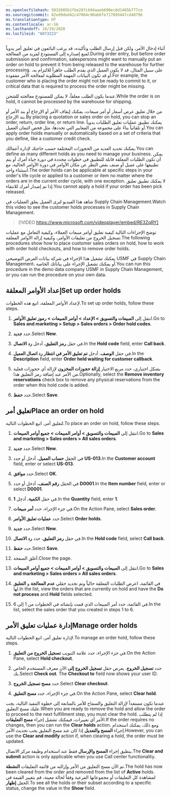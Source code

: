 ```yaml
---
ms.openlocfilehash: 5032605b1fbe287cb94aaeb690ec6d1465b777ce
ms.sourcegitcommit: 82ed9ded42c47064c90ab6fe717893447cd48796
ms.translationtype: HT
ms.contentlocale: ar-SA
ms.lasthandoff: 10/19/2020
ms.locfileid: "6073223"
---
```

<span data-ttu-id="55cac-101">أثناء إدخال الأمر، ولكن قبل إرسال الطلب وتأكيده، قد يرغب البائعون في تعليق أمر يدوياً لمنع إصداره إلى المستودع لمزيد من المعالجة.</span><span class="sxs-lookup"><span data-stu-id="55cac-101">During order entry, but before order submission and confirmation, salespersons might want to manually put an order on hold to prevent it from being released to the warehouse for further processing.</span></span> <span data-ttu-id="55cac-102">على سبيل المثال، قد لا يكون العميل الذي يقدم الطلب جاهزاً للالتزام به، أو قد تكون البيانات المهمة المطلوبة لمعالجة الأمر مفقودة.</span><span class="sxs-lookup"><span data-stu-id="55cac-102">For example, the customer who is placing the order might not be ready to commit to it, or critical data that is required to process the order might be missing.</span></span> 

<span data-ttu-id="55cac-103">عندما يكون الطلب معلقاً، لا يمكن للمستودع معالجته للشحن.</span><span class="sxs-lookup"><span data-stu-id="55cac-103">While the order is on hold, it cannot be processed by the warehouse for shipping.</span></span>

<span data-ttu-id="55cac-104">من خلال تعليق عرض أسعار أو أمر مبيعات، يمكنك إيقاف الأمر أو الإرجاع أو بند الأمر أو بند الإرجاع.</span><span class="sxs-lookup"><span data-stu-id="55cac-104">By placing a quotation or sales order on hold, you can stop an order, return, order line, or return line.</span></span> <span data-ttu-id="55cac-105">يمكنك تطبيق عمليات تعليق الطلبات يدوياً أو تلقائياً بناءً على مجموعة من المعايير التي تحددها، مثل فحص ائتمان العميل.</span><span class="sxs-lookup"><span data-stu-id="55cac-105">You can apply order holds manually or automatically based on a set of criteria that you define, like a customer credit check.</span></span>

<span data-ttu-id="55cac-106">يمكنك تحديد العديد من الحجوزات المختلفة حسب حاجتك لإدارة أعمالك.</span><span class="sxs-lookup"><span data-stu-id="55cac-106">You can define as many different holds as you need to manage your business.</span></span> <span data-ttu-id="55cac-107">يمكن أن تكون الطلبات المعلقة قابلة للتطبيق في خطوات محددة في دورة حياة أمرك أو يتم تطبيقها على عميل أو صنف بغض النظر عن مكان الأوامر في دورة الأوامر الحالية، مع استثناء واحد.</span><span class="sxs-lookup"><span data-stu-id="55cac-107">The order holds can be applicable at specific steps in your order's life cycle or applied to a customer or item no matter where the orders are in the current order cycle, with one exception.</span></span> <span data-ttu-id="55cac-108">لا يمكنك تطبيق تعليق إذا تم إصدار أمرك للانتقاء.</span><span class="sxs-lookup"><span data-stu-id="55cac-108">You cannot apply a hold if your order has been pick released.</span></span>

<span data-ttu-id="55cac-109">شاهد هذا الفيديو لترى العميل يعلق العمليات في Supply Chain Management.</span><span class="sxs-lookup"><span data-stu-id="55cac-109">Watch this video to see the customer holds processes in Supply Chain Management.</span></span> 

> [!VIDEO https://www.microsoft.com/videoplayer/embed/RE3ZqRY]


<span data-ttu-id="55cac-110">توضح الإجراءات التالية كيفية تعليق أوامر مبيعات العملاء، وكيفية التعامل مع عمليات تسجيل الخروج من تعليقات الأوامر، وكيفية إزالة الأوامر المعلقة.</span><span class="sxs-lookup"><span data-stu-id="55cac-110">The following procedures show how to place customer sales orders on hold, how to work with order hold checkouts, and how to remove order holds.</span></span>

<span data-ttu-id="55cac-111">يمكنك تشغيل هذا الإجراء في شركة بيانات العرض التوضيحي USMF في Supply Chain Management، أو يمكنك تشغيل الإجراء على بياناتك الخاصة.</span><span class="sxs-lookup"><span data-stu-id="55cac-111">You can run this procedure in the demo data company USMF in Supply Chain Management, or you can run the procedure on your own data.</span></span>

## <a name="set-up-order-holds"></a><span data-ttu-id="55cac-112">إعداد الأوامر المعلقة</span><span class="sxs-lookup"><span data-stu-id="55cac-112">Set up order holds</span></span>
<span data-ttu-id="55cac-113">لإعداد الأوامر المعلقة، اتبع هذه الخطوات.</span><span class="sxs-lookup"><span data-stu-id="55cac-113">To set up order holds, follow these steps.</span></span>

1.  <span data-ttu-id="55cac-114">انتقل إلى **المبيعات والتسويق > الإعداد > أوامر المبيعات > رموز تعليق الأوامر**.</span><span class="sxs-lookup"><span data-stu-id="55cac-114">Go to **Sales and marketing > Setup > Sales orders > Order hold codes**.</span></span>

2.  <span data-ttu-id="55cac-115">حدد **جديد‏‎**.</span><span class="sxs-lookup"><span data-stu-id="55cac-115">Select **New**.</span></span>

3.  <span data-ttu-id="55cac-116">في حقل **رمز التعليق**، أدخل **رد الاتصال**.</span><span class="sxs-lookup"><span data-stu-id="55cac-116">In the **Hold code** field, enter **Call back**.</span></span>

4.  <span data-ttu-id="55cac-117">في حقل **الوصف**، أدخل **تم تعليق الأمر في انتظار رد اتصال العميل**.</span><span class="sxs-lookup"><span data-stu-id="55cac-117">In the **Description** field, enter **Order held waiting for customer callback**.</span></span>

5.  <span data-ttu-id="55cac-118">بشكل اختياري، حدد مربع الاختيار **إزالة حجوزات المخزون** لإزالة أي حجوزات فعلية من الأمر عند إضافة رمز التعليق هذا.</span><span class="sxs-lookup"><span data-stu-id="55cac-118">Optionally, select the **Remove inventory reservations** check box to remove any physical reservations from the order when this hold code is added.</span></span>

6.  <span data-ttu-id="55cac-119">حدد **حفظ**.</span><span class="sxs-lookup"><span data-stu-id="55cac-119">Select **Save**.</span></span>

## <a name="place-an-order-on-hold"></a><span data-ttu-id="55cac-120">تعليق أمر</span><span class="sxs-lookup"><span data-stu-id="55cac-120">Place an order on hold</span></span>
<span data-ttu-id="55cac-121">لتعليق أمر، اتبع الخطوات التالية.</span><span class="sxs-lookup"><span data-stu-id="55cac-121">To place an order on hold, follow these steps.</span></span>

1.  <span data-ttu-id="55cac-122">انتقل إلى **المبيعات والتسويق > أوامر المبيعات > جميع أوامر المبيعات**.</span><span class="sxs-lookup"><span data-stu-id="55cac-122">Go to **Sales and marketing > Sales orders > All sales orders**.</span></span>

2.  <span data-ttu-id="55cac-123">حدد **جديد‏‎**.</span><span class="sxs-lookup"><span data-stu-id="55cac-123">Select **New**.</span></span>

3.  <span data-ttu-id="55cac-124">في الحقل **حساب العميل**، أدخل أو حدد **US-013**.</span><span class="sxs-lookup"><span data-stu-id="55cac-124">In the **Customer account** field, enter or select **US-013**.</span></span>

4.  <span data-ttu-id="55cac-125">حدد **موافق**.</span><span class="sxs-lookup"><span data-stu-id="55cac-125">Select **OK**.</span></span>

5.  <span data-ttu-id="55cac-126">في الحقل **رقم الصنف**، أدخل أو حدد **D0001**.</span><span class="sxs-lookup"><span data-stu-id="55cac-126">In the **Item number** field, enter or select **D0001**.</span></span>

6.  <span data-ttu-id="55cac-127">في حقل **الكمية**، أدخِل **1**.</span><span class="sxs-lookup"><span data-stu-id="55cac-127">In the **Quantity** field, enter **1**.</span></span>

7.  <span data-ttu-id="55cac-128">في جزء الإجراء، حدد **أمر مبيعات**.</span><span class="sxs-lookup"><span data-stu-id="55cac-128">On the Action Pane, select **Sales order**.</span></span>

8.  <span data-ttu-id="55cac-129">حدد **عمليات تعليق الأوامر**.</span><span class="sxs-lookup"><span data-stu-id="55cac-129">Select **Order holds**.</span></span>

9.  <span data-ttu-id="55cac-130">حدد **جديد‏‎**.</span><span class="sxs-lookup"><span data-stu-id="55cac-130">Select **New**.</span></span>

10. <span data-ttu-id="55cac-131">في حقل **رمز التعليق**، حدد **رد الاتصال**.</span><span class="sxs-lookup"><span data-stu-id="55cac-131">In the **Hold code** field, select **Call back**.</span></span>

11. <span data-ttu-id="55cac-132">حدد **حفظ**.</span><span class="sxs-lookup"><span data-stu-id="55cac-132">Select **Save**.</span></span>

12. <span data-ttu-id="55cac-133">أغلق الصفحة.</span><span class="sxs-lookup"><span data-stu-id="55cac-133">Close the page.</span></span>

13. <span data-ttu-id="55cac-134">انتقل إلى **المبيعات والتسويق > أوامر المبيعات > جميع أوامر المبيعات**.</span><span class="sxs-lookup"><span data-stu-id="55cac-134">Go to **Sales and marketing > Sales orders > All sales orders**.</span></span>

14. <span data-ttu-id="55cac-135">في القائمة، اعرض الطلبات المعلقة حالياً وتم تحديد حقلي **عدم المعالجة** و **التعليق** لها.</span><span class="sxs-lookup"><span data-stu-id="55cac-135">In the list, view the orders that are currently on hold and have the **Do not process** and **Hold** fields selected.</span></span>

15. <span data-ttu-id="55cac-136">في القائمة، حدد أمر المبيعات الذي قمت بإنشائه في الخطوات من 1 إلى 6.</span><span class="sxs-lookup"><span data-stu-id="55cac-136">In the list, select the sales order that you created in steps 1 to 6.</span></span>

## <a name="manage-order-holds"></a><span data-ttu-id="55cac-137">إدارة عمليات تعليق الأمر</span><span class="sxs-lookup"><span data-stu-id="55cac-137">Manage order holds</span></span>
<span data-ttu-id="55cac-138">لإدارة تعليق أمر، اتبع الخطوات التالية.</span><span class="sxs-lookup"><span data-stu-id="55cac-138">To manage an order hold, follow these steps.</span></span>

1.  <span data-ttu-id="55cac-139">في جزء الإجراء، حدد علامة التبويب **تسجيل الخروج من التعليق**.</span><span class="sxs-lookup"><span data-stu-id="55cac-139">On the Action Pane, select **Hold checkout**.</span></span>

2.  <span data-ttu-id="55cac-140">حدد **تسجيل الخروج**. يعرض حقل **تسجيل الخروج إلى** الآن معرف المستخدم الخاص بك.</span><span class="sxs-lookup"><span data-stu-id="55cac-140">Select **Check out**. The **Checkout to** field now shows your user ID.</span></span>

3.  <span data-ttu-id="55cac-141">حدد **مسح تسجيل الخروج**.</span><span class="sxs-lookup"><span data-stu-id="55cac-141">Select **Clear checkout**.</span></span>

4.  <span data-ttu-id="55cac-142">في جزء الإجراء، حدد **مسح التعليق**.</span><span class="sxs-lookup"><span data-stu-id="55cac-142">On the Action Pane, select **Clear hold**.</span></span>

<span data-ttu-id="55cac-143">عندما تكون مستعداً لإزالة التعليق والسماح للأمر بالمتابعة إلى خطوة التنفيذ التالية، يجب عليك مسح التعليق.</span><span class="sxs-lookup"><span data-stu-id="55cac-143">When you are ready to remove the hold and allow the order to proceed to the next fulfillment step, you must clear the hold.</span></span> <span data-ttu-id="55cac-144">إذا لم يتطلب الأمر أي تغييرات، فيمكنك تشغيل إجراء **مسح التعليقات**.</span><span class="sxs-lookup"><span data-stu-id="55cac-144">If the order requires no changes, then you can run the **Clear holds** action.</span></span> <span data-ttu-id="55cac-145">ومع ذلك، يمكنك استخدام إجراء **المسح والتعديل** إذا كان عند مسح التعليق يجب تحديث الأمر.</span><span class="sxs-lookup"><span data-stu-id="55cac-145">However, you can use the **Clear and modify** action if, when clearing a hold, the order must be updated.</span></span>

<span data-ttu-id="55cac-146">ينطبق إجراء **المسح والإرسال** فقط عند استخدام وظيفة مركز الاتصال.</span><span class="sxs-lookup"><span data-stu-id="55cac-146">The **Clear and submit** action is only applicable when you use Call center functionality.</span></span>

<span data-ttu-id="55cac-147">تم الآن مسح التعليق من الأمر وإزالته من قائمة التعليقات **النشطة**.</span><span class="sxs-lookup"><span data-stu-id="55cac-147">The hold has now been cleared from the order and removed from the list of **Active** holds.</span></span> <span data-ttu-id="55cac-148">لمشاهدة كل التعليقات أو مجموعاتها الفرعية وفقاً لحالة معينة، قم بتغيير القيمة في الحقل **إظهار**.</span><span class="sxs-lookup"><span data-stu-id="55cac-148">To see all the holds or their subset according to a specific status, change the value in the **Show** field.</span></span>


